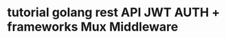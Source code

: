 tutorial golang rest API JWT AUTH + frameworks Mux Middleware 
==============================================================
